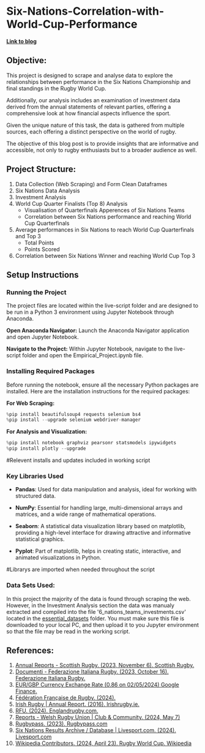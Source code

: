 # Six-Nations-Correlation-with-World-Cup-Performance
**[Link to blog](LINK)**


## Objective:
This project is designed to scrape and analyse data to explore the relationships between performance in the Six Nations Championship and final standings in the Rugby World Cup. 

Additionally, our analysis includes an examination of investment data derived from the annual statements of relevant parties, offering a comprehensive look at how financial aspects influence the sport.

Given the unique nature of this task, the data is gathered from multiple sources, each offering a distinct perspective on the world of rugby. 

The objective of this blog post is to provide insights that are informative and accessible, not only to rugby enthusiasts but to a broader audience as well. 

## Project Structure:
1. Data Collection (Web Scraping) and Form Clean Dataframes
2. Six Nations Data Analysis
3. Investment Analysis
4. World Cup Quarter Finalists (Top 8) Analysis
   * Visualisation of Quarterfinals Apperences of Six Nations Teams
   * Correlation between Six Nations performance and reaching World Cup Quarterfinals
6. Average performances in Six Nations to reach World Cup Quarterfinals and Top 3
   * Total Points
   * Points Scored
8. Correlation between Six Nations Winner and reaching World Cup Top 3

## Setup Instructions
### Running the Project
The project files are located within the live-script folder and are designed to be run in a Python 3 environment using Jupyter Notebook through Anaconda.

**Open Anaconda Navigator:**
Launch the Anaconda Navigator application and open Jupyter Notebook.

**Navigate to the Project:**
Within Jupyter Notebook, navigate to the live-script folder and open the Empirical_Project.ipynb file.


### Installing Required Packages
Before running the notebook, ensure all the necessary Python packages are installed. Here are the installation instructions for the required packages:

**For Web Scraping:**
```python
%pip install beautifulsoup4 requests selenium bs4
%pip install --upgrade selenium webdriver-manager
```

**For Analysis and Visualization:**
```python
%pip install notebook graphviz pearsonr statsmodels ipywidgets
%pip install plotly --upgrade
```
#Relevent installs and updates included in working script


### Key Libraries Used
* **Pandas**: Used for data manipulation and analysis, ideal for working with structured data.

* **NumPy**: Essential for handling large, multi-dimensional arrays and matrices, and a wide range of mathematical operations.

* **Seaborn**: A statistical data visualization library based on matplotlib, providing a high-level interface for drawing attractive and informative statistical graphics.

* **Pyplot**: Part of matplotlib, helps in creating static, interactive, and animated visualizations in Python.

#Librarys are imported when needed throughout the script


### Data Sets Used:
In this project the majority of the data is found through scraping the web. However, in the Investment Analysis section the data was manualy extracted and compiled into the file '6_nations_teams_investments.csv' located in the [essential_datasets](https://github.com/Connor-g-c/Six-Nations-Correlation-with-World-Cup-Performance/tree/main/Datasets/essential_datasets) folder. You must make sure this file is downloaded to your local PC, and then upload it to you Jupyter environment so that the file may be read in the working script.


## References:
1. [Annual Reports - Scottish Rugby. (2023, November 6). Scottish Rugby.](
     https://scottishrugby.org/about/annual-reports/)
2. [Documenti - Federazione Italiana Rugby. (2023, October 16). Federazione Italiana Rugby.](
   https://federugby.it/fir-documenti/)
3. [EUR/GBP Currency Exchange Rate (0.86 on 02/05/2024) Google Finance.](
    https://www.google.com/finance/quote/EUR-GBP?sa=X&sqi=2&ved=2ahUKEwjGg4eQ-_2FAxWzRkEAHXYuBkYQmY0JegQIFBAw)
4. [Fédération Française de Rugby. (2024).](                  
    https://www.ffr.fr/ffr/publications-officielles/financier)
5. [Irish Rugby | Annual Report. (2016). Irishrugby.ie.](
    https://www.irishrugby.ie/irfu/about/annual-report/)
6. [RFU. (2024). Englandrugby.com.](
    https://www.englandrugby.com/about-rfu/annual-reports)
7. [Reports - Welsh Rugby Union | Club & Community. (2024, May 7)](
    https://community.wru.wales/the-wru/reports/)
8. [Rugbypass. (2023). Rugbypass.com](
    https://www.rugbypass.com/six-nations/info-and-faq/rules/)
9. [Six Nations Results Archive / Database | Livesport.com. (2024). Livesport.com](
    https://www.livesport.com/en/rugby-union/europe/six-nations/archive/)
10. [Wikipedia Contributors. (2024, April 23). Rugby World Cup. Wikipedia](
    https://en.wikipedia.org/wiki/Rugby_World_Cup)
